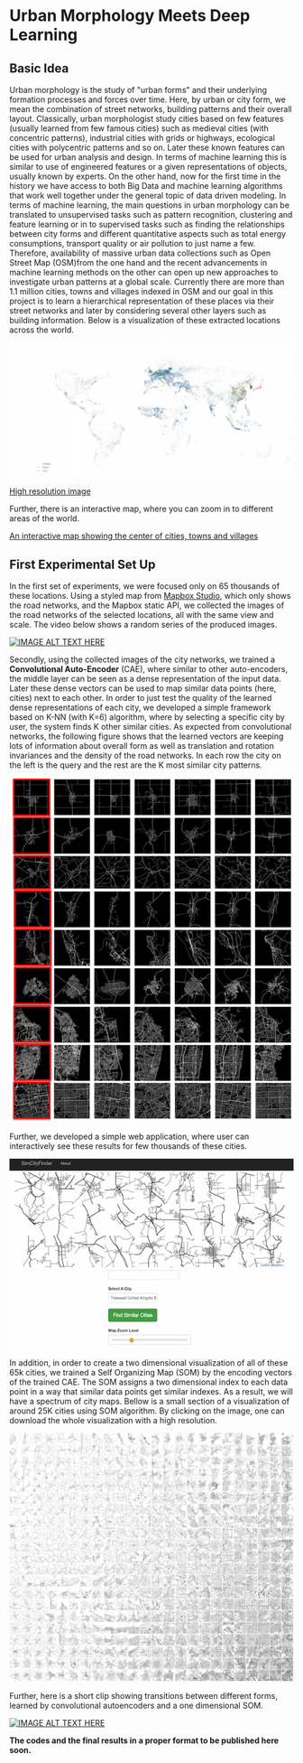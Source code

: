 # Urban Morphology Meets Deep Learning
## Basic Idea
Urban morphology is the study of "urban forms" and their underlying formation processes and forces over time. Here, by urban or city form, we mean the combination of street networks, building patterns and their overall layout.
Classically, urban morphologist study cities based on few features (usually learned from few famous cities) such as medieval cities (with concentric patterns), industrial cities with grids or highways, ecological cities with polycentric patterns and so on. Later these known features can be used for urban analysis and design. In terms of machine learning this is similar to use of engineered features or a given representations of objects, usually known by experts.
On the other hand, now for the first time in the history we have access to both Big Data and machine learning algorithms that work well together under the general topic of data driven modeling.
In terms of machine learning, the main questions in urban morphology can be translated to unsupervised tasks such as pattern recognition, clustering and feature learning or in to supervised tasks such as finding the relationships between city forms and different quantitative aspects such as total energy consumptions, transport quality or air pollution to just name a few. 
Therefore, availability of massive urban data collections such as Open Street Map (OSM)from the one hand and the recent advancements in machine learning methods on the other can open up new approaches to investigate urban patterns at a global scale.
Currently there are more than 1.1 million cities, towns and villages indexed in OSM and our goal in this project is to learn a hierarchical representation of these places via their street networks and later by considering several other layers such as building information.
Below is a visualization of these extracted locations across the world.

![](Images/mapof_all_8325_small.png)

[High resolution image](https://sevamoo.github.io/roadsareread/Images/mapof_all_8325.png)

Further, there is an interactive map, where you can zoom in to different areas of the world.

[An interactive map showing the center of cities, towns and villages](https://sevamoo.github.io/cityastext/docs/dotmap.html)

## First Experimental Set Up
In the first set of experiments, we were focused only on 65 thousands of these locations. Using a styled map from [Mapbox Studio](https://www.mapbox.com/mapbox-studio/), which only shows the road networks, and the Mapbox static API, we collected the images of the road networks of the selected locations, all with the same view and scale.
The video below shows a random series of the produced images.

[![IMAGE ALT TEXT HERE](http://img.youtube.com/vi/QFF5IezOdaU/0.jpg)](http://www.youtube.com/watch?v=QFF5IezOdaU)

Secondly, using the collected images of the city networks, we trained a **Convolutional Auto-Encoder** (CAE), where similar to other auto-encoders, the middle layer can be seen as a dense representation of the input data. Later these dense vectors can be used to map similar data points (here, cities) next to each other.
In order to just test the quality of the learned dense representations of each city, we developed a simple framework based on K-NN (with K=6) algorithm, where by selecting a specific city by user, the system finds K other similar cities. As expected from convolutional networks, the following figure shows that the learned vectors are keeping lots of information about overall form as well as translation and rotation invariances and the density of the road networks. In each row the city on the left is the query and the rest are the K most similar city patterns.

![](Images/knn_cities.png)

Further, we developed a simple web application, where user can interactively see these results for few thousands of these cities. 

[![IMAGE ALT TEXT HERE](Images/cityfinder.png)](https://sevamoo.github.io/cityfinder/)

In addition, in order to create a two dimensional visualization of all of these 65k cities, we trained a Self Organizing Map (SOM) by the  encoding vectors of the trained CAE. The SOM assigns a two dimensional index to each data point in a way that similar data points get similar indexes. As a result, we will have a spectrum of city maps. Bellow is a small section of a visualization of around 25K cities using SOM algorithm. By clicking on the image, one can download the whole visualization with a high resolution.

[![IMAGE ALT TEXT HERE](Images/2dEmbedding_p1.jpg)](http://www.caad.arch.ethz.ch/blog/wp-content/uploads/2017/02/All_21850_78010_250_0_white_small.html)

Further, here is a short clip showing transitions between different forms, learned by convolutional autoencoders and a one dimensional SOM.

[![IMAGE ALT TEXT HERE](http://img.youtube.com/vi/j0mrOhPyhRI/0.jpg)](http://www.youtube.com/watch?v=j0mrOhPyhRI)


**The codes and the final results in a proper format to be published here soon.**

